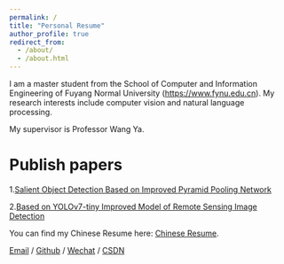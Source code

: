 ```yaml
---
permalink: /
title: "Personal Resume"
author_profile: true
redirect_from: 
  - /about/
  - /about.html
---
```


I am a master student from the School of Computer and Information Engineering of Fuyang Normal University (https://www.fynu.edu.cn). My research interests include computer vision and natural language processing.

My supervisor is Professor Wang Ya.

Publish papers
===========
1.[Salient Object Detection Based on Improved Pyramid Pooling Network](https://ieeexplore.ieee.org/document/10335231)

2.[Based on YOLOv7-tiny Improved Model of Remote Sensing Image Detection](https://ieeexplore.ieee.org/document/10335430)

You can find my Chinese Resume here: [Chinese Resume](../files/Chinese_resume.pdf).

[Email](xmhlp1997@gmail.com) / [Github]([https://github.com/SDUxmh/SDUxmh](https://github.com/SDUxmh/SDUxmh)) / [Wechat](../images/wechat.png) / [CSDN](https://blog.csdn.net/qq_52062754?type=blog)
